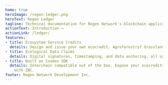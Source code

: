 ```yaml
---
home: true
heroImage: /regen-ledger.png
heroText: Regen Ledger 
tagline: Technical documentation for Regen Network's blockchain application and networks
actionText: Introduction →
actionLink: /ledger/
features:
- title: Ecosystem Service Credits
  details: Design and issue your own ecocredit. Agroforestry? Grasslands? Cover crops? You name it!
- title: Ecological Data Claims
  details: Digital signatures, timestamping, and data anchoring, all using CID standards.
- title: Built on Cosmos SDK
  details: Interchain compatible out of the box. Expose your ecocredits to a world of secondary markets
    with IBC.
footer: Regen Network Development Inc.
---
```



